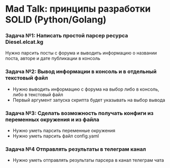 # Mad Talk: принципы разработки SOLID (Python/Golang)

### Задача №1: Написать простой парсер ресурса Diesel.elcat.kg
Нужно парсить посты с форума и выводить информацию о названии поста, авторе и дате публикации в консоль

### Задача №2: Вывод информации в консоль и в отдельный текстовый файл
- Нужно выводить информацию с форума на выбор либо в консоль, либо в текстовый файл
- Первый аргумент запуска скрипта будет указывать на выбор вывода

### Задача №3: Сделать возможность получать конфиги из переменных окружения и из файла
- Нужно уметь парсить переменные окружения 
- Нужно уметь парсить файл config.yaml

### Задача №4 Отправлять результаты в телеграм канал 
- Нужно уметь отправлять результаты парсера в канал телеграм чата
